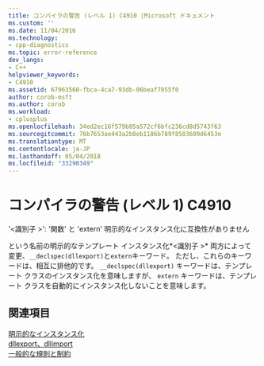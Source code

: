 ```yaml
---
title: コンパイラの警告 (レベル 1) C4910 |Microsoft ドキュメント
ms.custom: ''
ms.date: 11/04/2016
ms.technology:
- cpp-diagnostics
ms.topic: error-reference
dev_langs:
- C++
helpviewer_keywords:
- C4910
ms.assetid: 67963560-fbca-4ca7-93db-06beaf7055f0
author: corob-msft
ms.author: corob
ms.workload:
- cplusplus
ms.openlocfilehash: 34ed2ec16f579b05a572cf6bfc236cd8d5743f63
ms.sourcegitcommit: 76b7653ae443a2b8eb1186b789f8503609d6453e
ms.translationtype: MT
ms.contentlocale: ja-JP
ms.lasthandoff: 05/04/2018
ms.locfileid: "33290349"
---
```

# <a name="compiler-warning-level-1-c4910"></a>コンパイラの警告 (レベル 1) C4910
'\<識別子 >': '関数' と 'extern' 明示的なインスタンス化に互換性がありません  
  
 という名前の明示的なテンプレート インスタンス化*\<識別子 >* 両方によって変更、`__declspec(dllexport)`と`extern`キーワード。 ただし、これらのキーワードは、相互に排他的です。 `__declspec(dllexport)` キーワードは、テンプレート クラスのインスタンス化を意味しますが、 `extern` キーワードは、テンプレート クラスを自動的にインスタンス化しないことを意味します。  
  
## <a name="see-also"></a>関連項目  
 [明示的なインスタンス化](../../cpp/explicit-instantiation.md)   
 [dllexport、dllimport](../../cpp/dllexport-dllimport.md)   
 [一般的な規則と制約](../../cpp/general-rules-and-limitations.md)